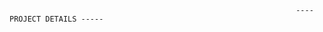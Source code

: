                                                                     ---- PROJECT DETAILS -----
                             

